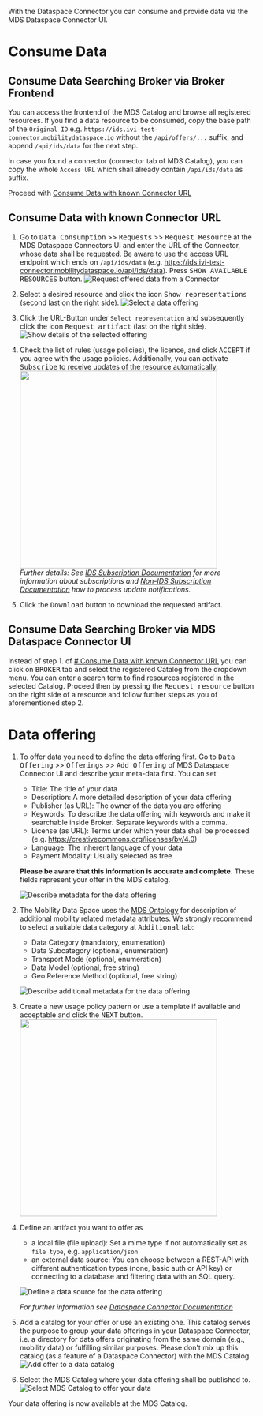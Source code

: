 With the Dataspace Connector you can consume and provide data via the MDS Dataspace Connector UI.

# Consume Data
## Consume Data Searching Broker via Broker Frontend
You can access the frontend of the MDS Catalog and browse all registered resources. If you find a data resource to be consumed, copy the base path of the `Original ID` e.g. `https://ids.ivi-test-connector.mobilitydataspace.io` without the `/api/offers/...` suffix, and append `/api/ids/data` for the next step. 

In case you found a connector (connector tab of MDS Catalog), you can copy the whole `Access URL` which shall already contain `/api/ids/data` as suffix. 

Proceed with [Consume Data with known Connector URL](#Consume-Data-with-known-Connector-URL)

## Consume Data with known Connector URL
1. Go to <kbd>Data Consumption</kbd> >> <kbd>Requests</kbd> >> <kbd>Request Resource</kbd> at the MDS Dataspace Connectors UI and enter the URL of the Connector, whose data shall be requested. Be aware to use the access URL endpoint which ends on `/api/ids/data` (e.g. https://ids.ivi-test-connector.mobilitydataspace.io/api/ids/data). Press <kbd>SHOW AVAILABLE RESOURCES</kbd> button.
![Request offered data from a Connector](https://user-images.githubusercontent.com/91048868/170651063-4cb93e89-cca8-44c2-aaff-a4a371c2db54.jpg "Request offered data from a Connector")


2. Select a desired resource and click the icon <kbd>Show representations</kbd> (second last on the right side).
   ![Select a data offering](https://user-images.githubusercontent.com/91048868/170658417-77c046df-c136-4b86-a709-012a38cb8c90.jpg "Select a data offering")


3. Click the URL-Button under `Select representation` and subsequently click the icon <kbd>Request artifact</kbd> (last on the right side).
   ![Show details of the selected offering](https://user-images.githubusercontent.com/91048868/170659186-66eb5861-6300-498b-b271-144180d27310.jpg "Show details of the selected offering")


4. Check the list of rules (usage policies), the licence, and click <kbd>ACCEPT</kbd> if you agree with the usage policies. Additionally, you can activate <kbd>Subscribe</kbd> to receive updates of the resource automatically.  
<img src="https://user-images.githubusercontent.com/91048868/170662482-56dd90dd-9bf4-4f76-81aa-ba021a472b30.jpg" width=400><br>
 _Further details: See [IDS Subscription Documentation](https://international-data-spaces-association.github.io/DataspaceConnector/CommunicationGuide/v6/Subscription#step-2-create-an-ids-subscription) for more information about subscriptions and [Non-IDS Subscription Documentation](https://international-data-spaces-association.github.io/DataspaceConnector/CommunicationGuide/v6/Subscription#step-1-create-a-non-ids-subscription) how to process update notifications._


5. Click the <kbd>Download</kbd> button to download the requested artifact.


## Consume Data Searching Broker via MDS Dataspace Connector UI
Instead of step 1. of [# Consume Data with known Connector URL](#Consume-Data-with-known-Connector-URL) you can click on <kbd>BROKER</kbd> tab and select the registered Catalog from the dropdown menu. You can enter a search term to find resources registered in the selected Catalog. Proceed then by pressing the <kbd>Request resource</kbd> button on the right side of a resource and follow further steps as you of aforementioned step 2.  


# Data offering
1. To offer data you need to define the data offering first. Go to <kbd>Data Offering</kbd> >> <kbd>Offerings</kbd> >> <kbd>Add Offering</kbd> of MDS Dataspace Connector UI and describe your meta-data first. You can set 
   * Title: The title of your data
   * Description: A more detailed description of your data offering
   * Publisher (as URL): The owner of the data you are offering
   * Keywords: To describe the data offering with keywords and make it searchable inside Broker. Separate keywords with a comma. 
   * License (as URL): Terms under which your data shall be processed (e.g. https://creativecommons.org/licenses/by/4.0)
   * Language: The inherent language of your data
   * Payment Modality: Usually selected as free  
   
   **Please be aware that this information is accurate and complete**. These fields represent your offer in the MDS catalog.

   ![Describe metadata for the data offering](https://user-images.githubusercontent.com/91048868/170665339-0edb7376-de3b-43bc-991b-69bf69d233b3.jpg "Describe metadata for the data offering")


2. The Mobility Data Space uses the [MDS Ontology](https://github.com/Mobility-Data-Space/mobility-data-space/wiki/Ontology) for description of additional mobility related metadata attributes. We strongly recommend to select a suitable data category at <kbd>Additional</kbd> tab:
   * Data Category (mandatory, enumeration)
   * Data Subcategory (optional, enumeration)
   * Transport Mode (optional, enumeration)
   * Data Model (optional, free string)
   * Geo Reference Method (optional, free string)  

   ![Describe additional metadata for the data offering](https://user-images.githubusercontent.com/91048868/177956572-d0cc8a8c-38b0-4ee4-a897-8fcdd6101546.jpg "Describe additional metadata for the data offering")


3. Create a new usage policy pattern or use a template if available and acceptable and click the <kbd>NEXT</kbd> button.  
    <img src="https://user-images.githubusercontent.com/91048868/170666289-5b549773-7bf7-4bef-8cb3-6a62d7699b35.jpg" width=400><br>


4. Define an artifact you want to offer as
   * a local file (file upload): Set a mime type if not automatically set as `file type`, e.g. `application/json` 
   * an external data source: You can choose between a REST-API with different authentication types (none, basic auth or API key) or connecting to a database and filtering data with an SQL query.  

   ![Define a data source for the data offering](https://user-images.githubusercontent.com/91048868/170668168-dd0ab024-0955-4994-bcca-3a7f68599b7b.jpg "Define a data source for the data offering")

   _For further information see [Dataspace Connector Documentation](https://international-data-spaces-association.github.io/DataspaceConnector/CommunicationGuide/v6/Camel#create-a-route-for-fetching-data)_


5. Add a catalog for your offer or use an existing one. This catalog serves the purpose to group your data offerings in your Dataspace Connector, i.e. a directory for data offers originating from the same domain (e.g., mobility data) or fulfilling similar purposes. Please don't mix up this catalog (as a feature of a Dataspace Connector) with the MDS Catalog.
   ![Add offer to a data catalog](https://user-images.githubusercontent.com/91048868/170673032-d8ad5994-7266-47ca-8279-3feb513a90ad.jpg "Add offer to a data catalog")


6. Select the MDS Catalog where your data offering shall be published to.
   ![Select MDS Catalog to offer your data](https://user-images.githubusercontent.com/91048868/170673109-714c9f51-a683-4a8b-a894-15940f4300ae.jpg "Select MDS Catalog to offer your data")


Your data offering is now available at the MDS Catalog.